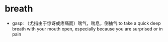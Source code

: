 # breath

- gasp: （尤指由于惊讶或疼痛而）喘气，喘息，倒抽气 to take a quick deep breath with your mouth open, especially because you are surprised or in pain
